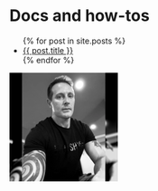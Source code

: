 # Docs and how-tos

<ul>
  {% for post in site.posts %}
    <li>
      <a href="{{site.baseurl}}{{post.url}}">{{ post.title }}</a>
    </li>
  {% endfor %}
</ul>



<img src="assets/mstile_avatar_768.webp" alt="avatar" width="192" height="192"/>
